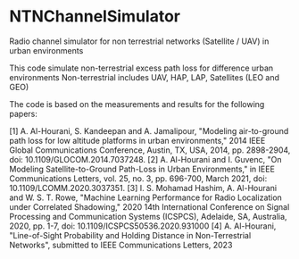 # NTNChannelSimulator
Radio channel simulator for non terrestrial networks (Satellite / UAV) in urban environments

This code simulate non-terrestrial excess path loss for difference urban environments
Non-terrestrial includes UAV, HAP, LAP, Satellites (LEO and GEO)

The code is based on the measurements and results for the following papers:

[1] A. Al-Hourani, S. Kandeepan and A. Jamalipour, 
    "Modeling air-to-ground path loss for low altitude platforms in urban environments," 
    2014 IEEE Global Communications Conference, Austin, TX, USA, 2014, 
    pp. 2898-2904, doi: 10.1109/GLOCOM.2014.7037248.
[2] A. Al-Hourani and I. Guvenc, "On Modeling Satellite-to-Ground Path-Loss in Urban Environments," 
    in IEEE Communications Letters, vol. 25, no. 3, pp. 696-700, March 2021, 
    doi: 10.1109/LCOMM.2020.3037351.
[3] I. S. Mohamad Hashim, A. Al-Hourani and W. S. T. Rowe, "Machine Learning Performance for Radio Localization under Correlated Shadowing," 
    2020 14th International Conference on Signal Processing and Communication Systems (ICSPCS), Adelaide, SA, Australia, 2020, pp. 1-7, 
    doi: 10.1109/ICSPCS50536.2020.931000
[4] A. Al-Hourani, "Line-of-Sight Probability and Holding Distance in Non-Terrestrial Networks", 
    submitted to IEEE Communications Letters, 2023
